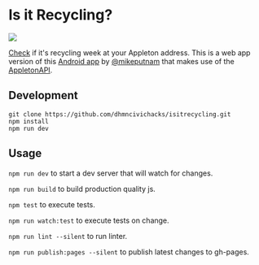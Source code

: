 Is it Recycling?
================

![](https://travis-ci.org/dhmncivichacks/isitrecycling.svg?branch=master)

[Check](http://dhmncivichacks.github.io/isitrecycling/) if it's recycling week at your Appleton address. This is a web app version of this [Android app](https://github.com/dhmncivichacks/isitrecyclingweek) by [@mikeputnam](https://github.com/mikeputnam) that makes use of the [AppletonAPI](https://github.com/dhmncivichacks/appletonapi).

Development
-----------
```
git clone https://github.com/dhmncivichacks/isitrecycling.git
npm install
npm run dev
```

Usage
-----

`npm run dev` to start a dev server that will watch for changes.

`npm run build` to build production quality js.

`npm test` to execute tests.

`npm run watch:test` to execute tests on change.

`npm run lint --silent` to run linter. 

`npm run publish:pages --silent` to publish latest changes to gh-pages.
